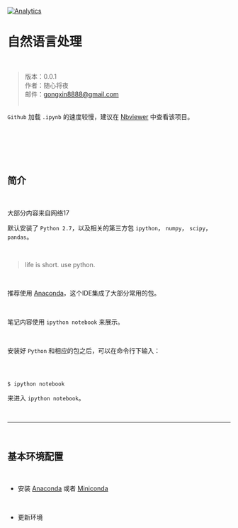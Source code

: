 [![Analytics](https://ga-beacon.appspot.com/UA-80121379-2/notes-python)](https://github.com/lijin-thu/notes-python)
​
# 自然语言处理
​
> 版本：0.0.1<br>
> 作者：随心将夜<br>
> 邮件：gongxin8888@gmail.com<br>
​

`Github` 加载 `.ipynb` 的速度较慢，建议在 [Nbviewer](http://nbviewer.ipython.org/github/lijin-THU/notes-python/blob/master/index.ipynb) 中查看该项目。

​
--
​

## 简介

​

大部分内容来自网络17
​

默认安装了 `Python 2.7`，以及相关的第三方包 `ipython`， `numpy`， `scipy`，`pandas`。

​

> life is short. use python.

​

推荐使用 [Anaconda](http://www.continuum.io/downloads)，这个IDE集成了大部分常用的包。

​

笔记内容使用 `ipython notebook` 来展示。

​

安装好 `Python` 和相应的包之后，可以在命令行下输入：

​

```

$ ipython notebook

```

来进入 `ipython notebook`。

​

----

​

## 基本环境配置

​

- 安装 [Anaconda](http://www.continuum.io/downloads) 或者 [Miniconda](http://conda.pydata.org/miniconda.html)

​

- 更新环境
